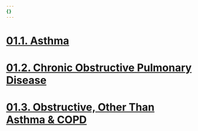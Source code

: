 ```yaml
---
{}
---
```

   
# [01.1. Asthma](../../Pulmonary%20Medicine/0.1%20Obstructive%20Lung%20Disease/01.1.%20Asthma.md)   
# [01.2. Chronic Obstructive Pulmonary Disease](../../Pulmonary%20Medicine/0.1%20Obstructive%20Lung%20Disease/01.2.%20Chronic%20Obstructive%20Pulmonary%20Disease.md)   
# [01.3. Obstructive, Other Than Asthma & COPD](../../Pulmonary%20Medicine/0.1%20Obstructive%20Lung%20Disease/01.3.%20Obstructive%2C%20Other%20Than%20Asthma%20%26%20COPD.md)
